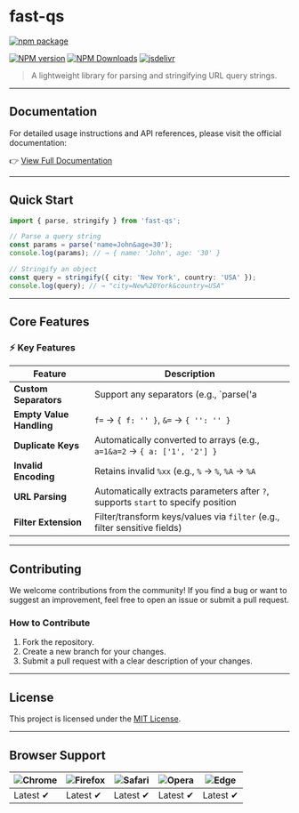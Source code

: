 # fast-qs

[![npm package](https://nodei.co/npm/fast-qs.png?downloads=true&downloadRank=true&stars=true)](https://www.npmjs.com/package/fast-qs)

[![NPM version](https://img.shields.io/npm/v/fast-qs.svg?style=flat)](https://npmjs.org/package/fast-qs)
[![NPM Downloads](https://img.shields.io/npm/dm/fast-qs.svg?style=flat)](https://npmjs.org/package/fast-qs)
[![jsdelivr](https://data.jsdelivr.com/v1/package/npm/fast-qs/badge)](https://www.jsdelivr.com/package/npm/fast-qs)

> A lightweight library for parsing and stringifying URL query strings.

---

## **Documentation**

For detailed usage instructions and API references, please visit the official documentation:

👉 [View Full Documentation](https://fengxinming.github.io/util/modules/fast-qs/)

---

## Quick Start

```typescript
import { parse, stringify } from 'fast-qs';

// Parse a query string
const params = parse('name=John&age=30');
console.log(params); // → { name: 'John', age: '30' }

// Stringify an object
const query = stringify({ city: 'New York', country: 'USA' });
console.log(query); // → "city=New%20York&country=USA"
```

---

## Core Features

### ⚡ Key Features
| Feature                | Description                                                                 |
|------------------------|----------------------------------------------------------------------------|
| **Custom Separators**   | Support any separators (e.g., `parse('a|1;b|2', { sep: ';', eq: '|' })`    |
| **Empty Value Handling** | `f=` → `{ f: '' }`, `&=` → `{ '': '' }`                                  |
| **Duplicate Keys**      | Automatically converted to arrays (e.g., `a=1&a=2` → `{ a: ['1', '2'] }`  |
| **Invalid Encoding**    | Retains invalid `%xx` (e.g., `%` → `%`, `%A` → `%A`                       |
| **URL Parsing**         | Automatically extracts parameters after `?`, supports `start` to specify position |
| **Filter Extension**    | Filter/transform keys/values via `filter` (e.g., filter sensitive fields) |

---

## **Contributing**

We welcome contributions from the community! If you find a bug or want to suggest an improvement, feel free to open an issue or submit a pull request.

### **How to Contribute**
1. Fork the repository.
2. Create a new branch for your changes.
3. Submit a pull request with a clear description of your changes.

---

## **License**

This project is licensed under the [MIT License](LICENSE).

---

## **Browser Support**

![Chrome](https://raw.github.com/alrra/browser-logos/master/src/chrome/chrome_48x48.png) | ![Firefox](https://raw.github.com/alrra/browser-logos/master/src/firefox/firefox_48x48.png) | ![Safari](https://raw.github.com/alrra/browser-logos/master/src/safari/safari_48x48.png) | ![Opera](https://raw.github.com/alrra/browser-logos/master/src/opera/opera_48x48.png) | ![Edge](https://raw.github.com/alrra/browser-logos/master/src/edge/edge_48x48.png) |
--- | --- | --- | --- | --- |
Latest ✔ | Latest ✔ | Latest ✔ | Latest ✔ | Latest ✔ |